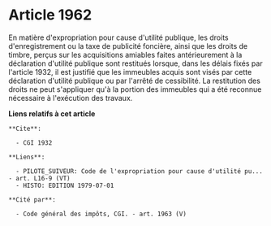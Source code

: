 # Article 1962

En matière d'expropriation pour cause d'utilité publique, les droits d'enregistrement ou la taxe de publicité foncière, ainsi
que les droits de timbre, perçus sur les acquisitions amiables faites antérieurement à la déclaration d'utilité publique sont
restitués lorsque, dans les délais fixés par l'article 1932, il est justifié que les immeubles acquis sont visés par cette
déclaration d'utilité publique ou par l'arrêté de cessibilité. La restitution des droits ne peut s'appliquer qu'à la portion
des immeubles qui a été reconnue nécessaire à l'exécution des travaux.

**Liens relatifs à cet article**

	**Cite**:

	  - CGI 1932

	**Liens**:

	  - PILOTE_SUIVEUR: Code de l'expropriation pour cause d'utilité pu... - art. L16-9 (VT)
	  - HISTO: EDITION 1979-07-01

	**Cité par**:

	  - Code général des impôts, CGI. - art. 1963 (V)
